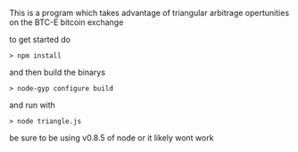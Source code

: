 This is a program which takes advantage of triangular arbitrage opertunities
on the BTC-E bitcoin exchange 

to get started do

`> npm install`

and then build the binarys 

`> node-gyp configure build`

and run with 

`> node triangle.js` 

be sure to be using v0.8.5 of node or it likely wont work